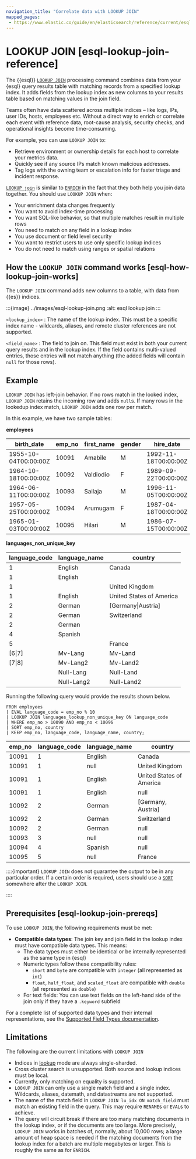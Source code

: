 ```yaml
---
navigation_title: "Correlate data with LOOKUP JOIN"
mapped_pages:
 - https://www.elastic.co/guide/en/elasticsearch/reference/current/esql-enrich-data.html
---
```


# LOOKUP JOIN [esql-lookup-join-reference]

The {{esql}} [`LOOKUP JOIN`](/reference/query-languages/esql/esql-commands.md#esql-lookup-join) processing command combines data from your {esql} query results table with matching records from a specified lookup index. It adds fields from the lookup index as new columns to your results table based on matching values in the join field.

Teams often have data scattered across multiple indices – like logs, IPs, user IDs, hosts, employees etc. Without a direct way to enrich or correlate each event with reference data, root-cause analysis, security checks, and operational insights become time-consuming.

For example, you can use `LOOKUP JOIN` to:

* Retrieve environment or ownership details for each host to correlate your metrics data.
* Quickly see if any source IPs match known malicious addresses.
* Tag logs with the owning team or escalation info for faster triage and incident response.

[`LOOKUP join`](/reference/query-languages/esql/esql-commands.md#esql-lookup-join) is similar to [`ENRICH`](/reference/query-languages/esql/esql-commands.md#esql-enrich) in the fact that they both help you join data together. You should use `LOOKUP JOIN` when:

* Your enrichment data changes frequently
* You want to avoid index-time processing
* You want SQL-like behavior, so that multiple matches result in multiple rows
* You need to match on any field in a lookup index
* You use document or field level security
* You want to restrict users to use only specific lookup indices
* You do not need to match using ranges or spatial relations

## How the `LOOKUP JOIN` command works [esql-how-lookup-join-works]

The `LOOKUP JOIN` command adds new columns to a table, with data from {{es}} indices.

:::{image} ../images/esql-lookup-join.png
:alt: esql lookup join
:::

`<lookup_index>`
: The name of the lookup index. This must be a specific index name - wildcards, aliases, and remote cluster references are not supported.

`<field_name>`
: The field to join on. This field must exist in both your current query results and in the lookup index. If the field contains multi-valued entries, those entries will not match anything (the added fields will contain `null` for those rows).

## Example

`LOOKUP JOIN` has left-join behavior. If no rows match in the looked index, `LOOKUP JOIN` retains the incoming row and adds `null`s. If many rows in the lookedup index match, `LOOKUP JOIN` adds one row per match.

In this example, we have two sample tables:

**employees**

| birth_date|emp_no|first_name|gender|hire_date|language|
|---|---|---|---|---|---|
|1955-10-04T00:00:00Z|10091|Amabile    |M|1992-11-18T00:00:00Z|3|
|1964-10-18T00:00:00Z|10092|Valdiodio  |F|1989-09-22T00:00:00Z|1|
|1964-06-11T00:00:00Z|10093|Sailaja    |M|1996-11-05T00:00:00Z|3|
|1957-05-25T00:00:00Z|10094|Arumugam   |F|1987-04-18T00:00:00Z|5|
|1965-01-03T00:00:00Z|10095|Hilari     |M|1986-07-15T00:00:00Z|4|

**languages_non_unique_key**

|language_code|language_name|country|
|---|---|---|
|1|English|Canada|
|1|English|
|1||United Kingdom|
|1|English|United States of America|
|2|German|[Germany\|Austria]|
|2|German|Switzerland|
|2|German|
|4|Spanish|
|5||France|
|[6\|7]|Mv-Lang|Mv-Land|
|[7\|8]|Mv-Lang2|Mv-Land2|
||Null-Lang|Null-Land|
||Null-Lang2|Null-Land2|

Running the following query would provide the results shown below.

```esql
FROM employees
| EVAL language_code = emp_no % 10
| LOOKUP JOIN languages_lookup_non_unique_key ON language_code
| WHERE emp_no > 10090 AND emp_no < 10096
| SORT emp_no, country
| KEEP emp_no, language_code, language_name, country;
```

|emp_no|language_code|language_name|country|
|---|---|---|---|
|    10091      | 1                     | English               | Canada|
|    10091      | 1                     | null                  | United Kingdom|
|    10091      | 1                     | English               | United States of America|
|    10091      | 1                     | English               | null|
|    10092      | 2                     | German                | [Germany, Austria]|
|    10092      | 2                     | German                | Switzerland|
|    10092      | 2                     | German                | null|
|    10093      | 3                     | null                  | null|
|    10094      | 4                     | Spanish               | null|
|    10095      | 5                     | null                  | France|

::::{important}
`LOOKUP JOIN` does not guarantee the output to be in any particular order. If a certain order is required, users should use a [`SORT`](/reference/query-languages/esql/esql-commands.md#esql-sort) somewhere after the `LOOKUP JOIN`.

::::

## Prerequisites [esql-lookup-join-prereqs]

To use `LOOKUP JOIN`, the following requirements must be met:

* **Compatible data types**: The join key and join field in the lookup index must have compatible data types. This means:
  * The data types must either be identical or be internally represented as the same type in {esql}
  * Numeric types follow these compatibility rules:
    * `short` and `byte` are compatible with `integer` (all represented as `int`)
    * `float`, `half_float`, and `scaled_float` are compatible with `double` (all represented as `double`)
  * For text fields: You can use text fields on the left-hand side of the join only if they have a `.keyword` subfield

For a complete list of supported data types and their internal representations, see the [Supported Field Types documentation](/reference/query-languages/esql/limitations.md#_supported_types).

## Limitations

The following are the current limitations with `LOOKUP JOIN`

* Indices in [lookup](/reference/elasticsearch/index-settings/index-modules.md#index-mode-setting) mode are always single-sharded.
* Cross cluster search is unsupported. Both source and lookup indices must be local.
* Currently, only matching on equality is supported.
* `LOOKUP JOIN` can only use a single match field and a single index. Wildcards, aliases, datemath, and datastreams are not supported.
* The name of the match field in `LOOKUP JOIN lu_idx ON match_field` must match an existing field in the query. This may require `RENAME`s or `EVAL`s to achieve.
* The query will circuit break if there are too many matching documents in the lookup index, or if the documents are too large. More precisely, `LOOKUP JOIN` works in batches of, normally, about 10,000 rows; a large amount of heap space is needed if the matching documents from the lookup index for a batch are multiple megabytes or larger. This is roughly the same as for `ENRICH`.
